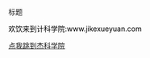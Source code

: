 <!DOCTYPE html>
<html lang="en">
<head>
    <meta charset="UTF-8">
    <title>链接</title>
    <link rel="stylesheet" href="style.css" type="text/css">
    <style type="text/css">
        p{
            color: #000;;
        }
    </style>
</head>

<body>
    <hi>标题</hi>
    <p>欢饮来到计科学院:www.jikexueyuan.com</p>
    <a href="http://www.jikexueyuan.com" style="">点我跳到杰科学院</a>
</body>
</html>
